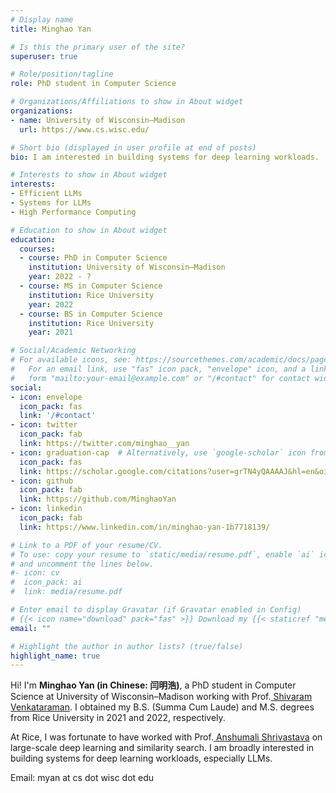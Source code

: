 ```yaml
---
# Display name
title: Minghao Yan

# Is this the primary user of the site?
superuser: true

# Role/position/tagline
role: PhD student in Computer Science

# Organizations/Affiliations to show in About widget
organizations:
- name: University of Wisconsin–Madison
  url: https://www.cs.wisc.edu/

# Short bio (displayed in user profile at end of posts)
bio: I am interested in building systems for deep learning workloads.

# Interests to show in About widget
interests:
- Efficient LLMs
- Systems for LLMs
- High Performance Computing

# Education to show in About widget
education:
  courses:
  - course: PhD in Computer Science
    institution: University of Wisconsin–Madison 
    year: 2022 - ?
  - course: MS in Computer Science
    institution: Rice University 
    year: 2022
  - course: BS in Computer Science
    institution: Rice University
    year: 2021

# Social/Academic Networking
# For available icons, see: https://sourcethemes.com/academic/docs/page-builder/#icons
#   For an email link, use "fas" icon pack, "envelope" icon, and a link in the
#   form "mailto:your-email@example.com" or "/#contact" for contact widget.
social:
- icon: envelope
  icon_pack: fas
  link: '/#contact'
- icon: twitter
  icon_pack: fab
  link: https://twitter.com/minghao__yan
- icon: graduation-cap  # Alternatively, use `google-scholar` icon from `ai` icon pack
  icon_pack: fas
  link: https://scholar.google.com/citations?user=grTN4yQAAAAJ&hl=en&oi=ao
- icon: github
  icon_pack: fab
  link: https://github.com/MinghaoYan
- icon: linkedin
  icon_pack: fab
  link: https://www.linkedin.com/in/minghao-yan-1b7718139/

# Link to a PDF of your resume/CV.
# To use: copy your resume to `static/media/resume.pdf`, enable `ai` icons in `params.toml`, 
# and uncomment the lines below.
#- icon: cv
#  icon_pack: ai
#  link: media/resume.pdf

# Enter email to display Gravatar (if Gravatar enabled in Config)
# {{< icon name="download" pack="fas" >}} Download my {{< staticref "media/resume.pdf" >}}CV{{< /staticref >}}.
email: ""

# Highlight the author in author lists? (true/false)
highlight_name: true
---
```


Hi! I'm <strong>Minghao Yan (in Chinese: 闫明浩)</strong>, a PhD student in Computer Science at University of Wisconsin–Madison working with Prof.<a href="https://shivaram.org/"> Shivaram Venkataraman</a>. I obtained my B.S. (Summa Cum Laude) and M.S. degrees from Rice University in 2021 and 2022, respectively.

At Rice, I was fortunate to have worked with Prof.<a href="https://www.cs.rice.edu/~as143/"> Anshumali Shrivastava</a> on large-scale deep learning and similarity search. I am broadly interested in building systems for deep learning workloads, especially LLMs.

Email: myan at cs dot wisc dot edu
